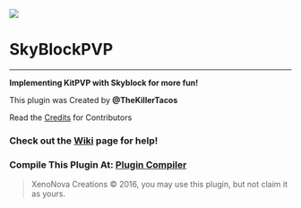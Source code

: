 ![](http://orig09.deviantart.net/44cf/f/2016/050/7/6/sky_block_by_biodrawxel_d50ynd0_by_skyladd-d9se2lq.png)
# SkyBlockPVP

***

**Implementing KitPVP with Skyblock for more fun!**

This plugin was Created by **@TheKillerTacos**

Read the [Credits](https://github.com/TheKillerTacos/SkyBlockXT/blob/master/CREDITS.md) for Contributors

### Check out the [Wiki](https://github.com/TheKillerTacos/SkyBlockXT/wiki) page for help!

### Compile This Plugin At: [Plugin Compiler](http://pmt.mcpe.me/)

> XenoNova Creations © 2016, you may use this plugin, but not claim it as yours.

